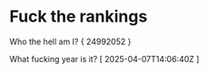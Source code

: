 # Fuck the rankings

Who the hell am I?
{ 24992052 }

What fucking year is it?
[ 2025-04-07T14:06:40Z ]
